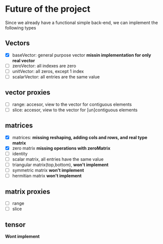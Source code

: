 # Future of the project

Since we already have a functional simple back-end, we can implement the following types

## Vectors

- [x] baseVector: general purpose vector **missin implementation for only real vector**
- [ ] zeroVector: all indexes are zero
- [ ] unitVector: all zeros, except 1 index
- [ ] scalarVector: all entries are the same value

## vector proxies
- [ ] range: accesor, view to the vector for contiguous elements
- [ ] slice: accesor, view to the vector for [un]contiguous elements

## matrices
- [x] matrices: **missing reshaping, adding cols and rows, and real type matrix**
- [x] zero matrix  **missing operations with zeroMatrix**
- [ ] identity
- [ ] scalar matrix, all entries have the same value
- [ ] triangular matrix(top,bottom), **won't implement**
- [ ] symmetric matrix **won't implement**
- [ ] hermitian matrix **won't implement**

## matrix proxies
- [ ] range 
- [ ] slice

## tensor
**Wont implement**
